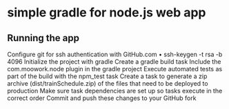 # simple gradle for node.js web app


## Running the app

Configure git for ssh authentication with GitHub.com
•	ssh-keygen -t rsa -b 4096
Initialize the project with gradle
Create a gradle build task
Include the com.moowork.node plugin in the gradle project
Execute automated tests as part of the build with the npm_test task
Create a task to generate a zip archive (dist/trainSchedule.zip) of the files that need to be deployed to production
Make sure task dependencies are set up so tasks execute in the correct order
Commit and push these changes to your GitHub fork


